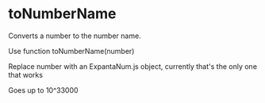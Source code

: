 # toNumberName
Converts a number to the number name.

Use function toNumberName(number)

Replace number with an ExpantaNum.js object, currently that's the only one that works

Goes up to 10^33000
